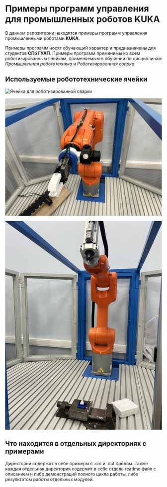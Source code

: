 # Примеры программ управления для промышленных роботов KUKA

В данном репозитории находятся примеры программ управления промышленными роботами **KUKA**. 

Примеры программ носят обучающий характер и предназначены для студентов **СПб ГУАП**. Примеры программ применимы ко всем роботизированным ячейкам, применяемым в обучении по дисциплинам *Промышленная робототехника* и *Роботизированная сварка*.

## Используемые робототехнические ячейки

![Ячейка для роботизированной сварки](photos/kr8-arc.JPG)

![Ячейка для паллетирования](photos/kr10-pallette.JPG)

![Ячейка для фрезеровки](photos/kr10-frez.JPG)

## Что находится в отдельных директориях с примерами

Директории содержат в себе примеры с .src и .dat файлом. Также каждая отдельная директория содержит в себе отдель readme файл с описанием и либо демонстраций полного цикла работы, либо результатом работы отдельных модулей.

